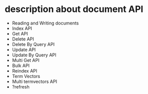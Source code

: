 # description about document API
* Reading and Writing documents
* Index API
* Get API
* Delete API
* Delete By Query API
* Update API
* Update By Query API
* Multi Get API
* Bulk API
* Reindex API
* Term Vectors
* Multi termvectors API
* ?refresh
